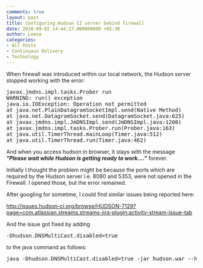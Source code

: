 ```yaml
---
comments: true
layout: post
title: Configuring Hudson CI server behind firewall
date: 2010-09-02 14:44:17.000000000 +05:30
author: Leena
categories:
- All Posts
- Continuous Delivery
- Technology
---
```

When firewall was introduced within our local network, the Hudson server stopped working with the error:
<pre>javax.jmdns.impl.tasks.Prober run
WARNING: run() exception
java.io.IOException: Operation not permitted
at java.net.PlainDatagramSocketImpl.send(Native Method)
at java.net.DatagramSocket.send(DatagramSocket.java:625)
at javax.jmdns.impl.JmDNSImpl.send(JmDNSImpl.java:1200)
at javax.jmdns.impl.tasks.Prober.run(Prober.java:163)
at java.util.TimerThread.mainLoop(Timer.java:512)
at java.util.TimerThread.run(Timer.java:462)</pre>
And when you access hudson in browser, it stays with the message <strong><em>"Please wait while Hudson is getting ready to work...."</em></strong><em></em> forever.

Initially I thought the problem might be because the ports which are required by the Hudson server i.e. 8080 and 5353, were not opened in the Firewall. I opened those, but the error remained.

After googling for sometime, I could find similar issues being reported here:

<a href="http://issues.hudson-ci.org/browse/HUDSON-7129?page=com.atlassian.streams.streams-jira-plugin:activity-stream-issue-tab">http://issues.hudson-ci.org/browse/HUDSON-7129?page=com.atlassian.streams.streams-jira-plugin:activity-stream-issue-tab</a>

And the issue got fixed by adding
<pre>-Dhudson.DNSMultiCast.disabled=true</pre>
to the java command as follows:
<pre>java -Dhudson.DNSMultiCast.disabled=true -jar hudson.war --httpPort=8080</pre>
